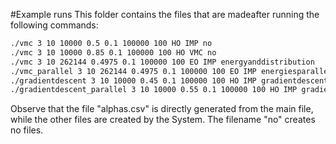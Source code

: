 #Example runs
This folder contains the files that are madeafter running the following commands:
 ```bash
./vmc 3 10 10000 0.5 0.1 100000 100 HO IMP no
./vmc 3 10 10000 0.85 0.1 100000 100 HO VMC no
./vmc 3 10 262144 0.4975 0.1 100000 100 EO IMP energyanddistribution
./vmc_parallel 3 10 262144 0.4975 0.1 100000 100 EO IMP energiesparallelrun 4
./gradientdescent 3 10 10000 0.45 0.1 100000 100 HO IMP gradientdescent
./gradientdescent_parallel 3 10 10000 0.55 0.1 100000 100 HO IMP gradientdescent 4
 ```
 
 Observe that the file "alphas.csv" is directly generated from the main file, while the other files are created by the System. The filename "no" creates no files.
